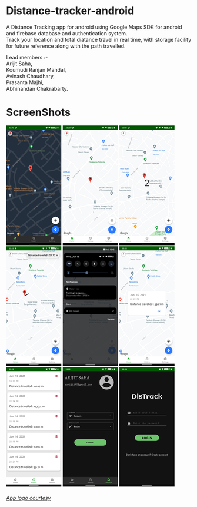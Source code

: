 # Distance-tracker-android
A Distance Tracking app for android using Google Maps SDK for android and firebase database and authentication system.  
Track your location and total diatance travel in real time, with storage facility for future reference along with the path travelled.  

Lead members :-  
Arijit Saha,  
Koumudi Ranjan Mandal,  
Avinash Chaudhary,  
Prasanta Majhi,  
Abhinandan Chakrabarty.  
# ScreenShots
![scrncht1](https://github.com/arijit-s04/Distance-tracker-android/blob/screenshots/resized000.png?raw=true)
![scrncht1](https://github.com/arijit-s04/Distance-tracker-android/blob/screenshots/resized001.png?raw=true)
![scrncht1](https://github.com/arijit-s04/Distance-tracker-android/blob/screenshots/resized002.png?raw=true)
![scrncht1](https://github.com/arijit-s04/Distance-tracker-android/blob/screenshots/resized003.png?raw=true)
![scrncht1](https://github.com/arijit-s04/Distance-tracker-android/blob/screenshots/resized008.png?raw=true)
![scrncht1](https://github.com/arijit-s04/Distance-tracker-android/blob/screenshots/resized004.png?raw=true)
![scrncht1](https://github.com/arijit-s04/Distance-tracker-android/blob/screenshots/resized005.png?raw=true)
![scrncht1](https://github.com/arijit-s04/Distance-tracker-android/blob/screenshots/resized006.png?raw=true)
![scrncht1](https://github.com/arijit-s04/Distance-tracker-android/blob/screenshots/resized007.png?raw=true)

###### [App logo courtesy](https://www.flaticon.com/)

